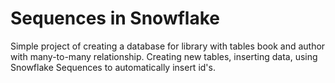# Sequences in Snowflake

Simple project of creating a database for library with tables book and author with many-to-many relationship.
Creating new tables, inserting data, using Snowflake Sequences to automatically insert id's.

